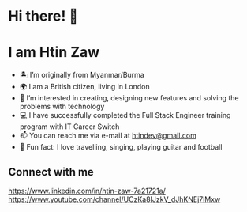 # Hi there! 👋
# I am Htin Zaw

- 🏝 I’m originally from Myanmar/Burma 
- 🌍 I am a British citizen, living in London 
- 👀 I’m interested in creating, designing new features and solving the problems with technology
- 💻 I have successfully completed the Full Stack Engineer training program with IT Career Switch
- 📫 You can reach me via e-mail at htindev@gmail.com
- 🐥 Fun fact: I love travelling, singing, playing guitar and football

## Connect with me
https://www.linkedin.com/in/htin-zaw-7a21721a/
<br/>
https://www.youtube.com/channel/UCzKa8IJzkV_dJhKNEj7lMxw

<!---
htinz/htinz is a ✨ special ✨ repository because its `README.md` (this file) appears on your GitHub profile.
You can click the Preview link to take a look at your changes.
--->
